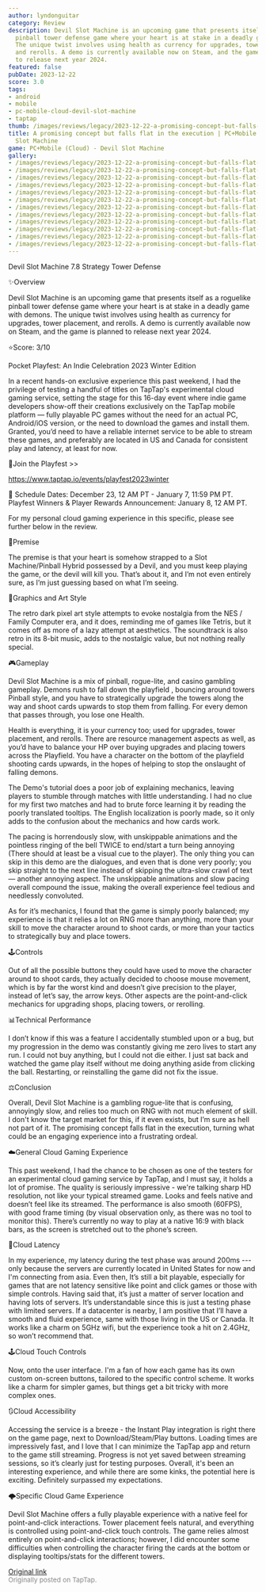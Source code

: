 ```yaml
---
author: lyndonguitar
category: Review
description: Devil Slot Machine is an upcoming game that presents itself as a roguelike
  pinball tower defense game where your heart is at stake in a deadly game with demons.
  The unique twist involves using health as currency for upgrades, tower placement,
  and rerolls. A demo is currently available now on Steam, and the game is planned
  to release next year 2024.
featured: false
pubDate: 2023-12-22
score: 3.0
tags:
- android
- mobile
- pc-mobile-cloud-devil-slot-machine
- taptap
thumb: /images/reviews/legacy/2023-12-22-a-promising-concept-but-falls-flat-in-the-execution--pcmobile-cloud---devil-slot-machine-0.avif
title: A promising concept but falls flat in the execution | PC+Mobile (Cloud) - Devil
  Slot Machine
game: PC+Mobile (Cloud) - Devil Slot Machine
gallery:
- /images/reviews/legacy/2023-12-22-a-promising-concept-but-falls-flat-in-the-execution--pcmobile-cloud---devil-slot-machine-0.avif
- /images/reviews/legacy/2023-12-22-a-promising-concept-but-falls-flat-in-the-execution--pcmobile-cloud---devil-slot-machine-1.avif
- /images/reviews/legacy/2023-12-22-a-promising-concept-but-falls-flat-in-the-execution--pcmobile-cloud---devil-slot-machine-2.avif
- /images/reviews/legacy/2023-12-22-a-promising-concept-but-falls-flat-in-the-execution--pcmobile-cloud---devil-slot-machine-3.avif
- /images/reviews/legacy/2023-12-22-a-promising-concept-but-falls-flat-in-the-execution--pcmobile-cloud---devil-slot-machine-4.avif
- /images/reviews/legacy/2023-12-22-a-promising-concept-but-falls-flat-in-the-execution--pcmobile-cloud---devil-slot-machine-5.avif
- /images/reviews/legacy/2023-12-22-a-promising-concept-but-falls-flat-in-the-execution--pcmobile-cloud---devil-slot-machine-6.avif
- /images/reviews/legacy/2023-12-22-a-promising-concept-but-falls-flat-in-the-execution--pcmobile-cloud---devil-slot-machine-7.avif
- /images/reviews/legacy/2023-12-22-a-promising-concept-but-falls-flat-in-the-execution--pcmobile-cloud---devil-slot-machine-8.avif
- /images/reviews/legacy/2023-12-22-a-promising-concept-but-falls-flat-in-the-execution--pcmobile-cloud---devil-slot-machine-9.avif
- /images/reviews/legacy/2023-12-22-a-promising-concept-but-falls-flat-in-the-execution--pcmobile-cloud---devil-slot-machine-10.avif
- /images/reviews/legacy/2023-12-22-a-promising-concept-but-falls-flat-in-the-execution--pcmobile-cloud---devil-slot-machine-11.avif
---
```

Devil Slot Machine
7.8
Strategy
Tower Defense

✨Overview

Devil Slot Machine is an upcoming game that presents itself as a roguelike pinball tower defense game where your heart is at stake in a deadly game with demons. The unique twist involves using health as currency for upgrades, tower placement, and rerolls. A demo is currently available now on Steam, and the game is planned to release next year 2024.

⭐️Score: 3/10

Pocket Playfest: An Indie Celebration 2023 Winter Edition

In a recent hands-on exclusive experience this past weekend, I had the privilege of testing a handful of titles on TapTap's experimental cloud gaming service, setting the stage for this 16-day event where indie game developers show-off their creations exclusively on the TapTap mobile platform — fully playable PC games without the need for an actual PC, Android/iOS version, or the need to download the games and install them.  Granted, you’d need to have a reliable internet service to be able to stream these games, and preferably are located in US and Canada for consistent play and latency, at least for now.

🔗Join the Playfest >>

https://www.taptap.io/events/playfest2023winter

📅 Schedule
Dates: December 23, 12 AM PT - January 7, 11:59 PM PT.
Playfest Winners & Player Rewards Announcement: January 8, 12 AM PT.

For my personal cloud gaming experience in this specific, please see further below in the review.

📖Premise

The premise is that your heart is somehow strapped to a Slot Machine/Pinball Hybrid possessed by a Devil, and you must keep playing the game, or the devil will kill you. That’s about it, and I’m not even entirely sure, as I’m just guessing based on what I’m seeing.

🎨Graphics and Art Style

The retro dark pixel art style attempts to evoke nostalgia from the NES / Family Computer era, and it does, reminding me of games like Tetris, but it comes off as more of a lazy attempt at aesthetics. The soundtrack is also retro in its 8-bit music, adds to the nostalgic value, but not nothing really special.

🎮Gameplay

Devil Slot Machine is a mix of pinball, rogue-lite, and casino gambling gameplay. Demons rush to fall down the playfield , bouncing around towers Pinball style, and you have to strategically upgrade the towers along the way and shoot cards upwards to stop them from falling. For every demon that passes through, you lose one Health.

Health is everything, it is your currency too; used for upgrades, tower placement, and rerolls. There are resource management aspects as well, as you’d have to balance your HP over buying upgrades and placing towers across the Playfield. You have a character on the bottom of the playfield shooting cards upwards, in the hopes of helping to stop the onslaught of falling demons.

The Demo's tutorial does a poor job of explaining mechanics, leaving players to stumble through matches with little understanding. I had no clue for my first two matches and had to brute force learning it by reading the poorly translated tooltips. The English localization is poorly made, so it only adds to the confusion about the mechanics and how cards work.

The pacing is horrendously slow, with unskippable animations and the pointless ringing of the bell TWICE to end/start a turn being annoying (There should at least be a visual cue to the player). The only thing you can skip in this demo are the dialogues, and even that is done very poorly; you skip straight to the next line instead of skipping the ultra-slow crawl of text — another annoying aspect. The unskippable animations and slow pacing overall compound the issue, making the overall experience feel tedious and needlessly convoluted.

As for it’s mechanics, I found that the game is simply poorly balanced; my experience is that it relies a lot on RNG more than anything, more than your skill to move the character around to shoot cards, or more than your tactics to strategically buy and place towers.

🕹Controls

Out of all the possible buttons they could have used to move the character around to shoot cards, they actually decided to choose mouse movement, which is by far the worst kind and doesn’t give precision to the player, instead of let’s say, the arrow keys. Other aspects are the point-and-click mechanics for upgrading shops, placing towers, or rerolling.

📊Technical Performance

I don’t know if this was a feature I accidentally stumbled upon or a bug, but my progression in the demo was constantly giving me zero lives to start any run. I could not buy anything, but I could not die either. I just sat back and watched the game play itself without me doing anything aside from clicking the ball. Restarting, or reinstalling the game did not fix the issue.

⚖️Conclusion

Overall, Devil Slot Machine is a gambling rogue-lite that is confusing, annoyingly slow, and relies too much on RNG with not much element of skill. I don't know the target market for this, if it even exists, but I’m sure as hell not part of it. The promising concept falls flat in the execution, turning what could be an engaging experience into a frustrating ordeal.

☁️General Cloud Gaming Experience

This past weekend, I had the chance to be chosen as one of the testers for an experimental cloud gaming service by TapTap, and I must say, it holds a lot of promise. The quality is seriously impressive - we're talking sharp HD resolution, not like your typical streamed game. Looks and feels native and doesn’t feel like its streamed. The performance is also smooth (60FPS), with good frame timing (by visual observation only, as there was no tool to monitor this). There’s currently no way to play at a native 16:9 with black bars, as the screen is stretched out to the phone’s screen.

📶Cloud Latency

In my experience, my latency during the test phase was around 200ms --- only because the servers are currently located in United States for now and I'm connecting from asia. Even then, It’s still a bit playable, especially for games that are not latency sensitive like point and click games or those with simple controls. Having said that, it’s just a matter of server location and having lots of servers. It’s understandable since this is just a testing phase with limited servers. If a datacenter is nearby, I am positive that I’ll have a smooth and fluid experience, same with those living in the US or Canada. It works like a charm on 5GHz wifi, but the experience took a hit on 2.4GHz, so won’t recommend that.

🕹Cloud Touch Controls

Now, onto the user interface. I'm a fan of how each game has its own custom on-screen buttons, tailored to the specific control scheme. It works like a charm for simpler games, but things get a bit tricky with more complex ones.

🔃Cloud Accessibility

Accessing the service is a breeze - the Instant Play integration is right there on the game page, next to Download/Steam/Play buttons.  Loading times are impressively fast, and I love that I can minimize the TapTap app and return to the game still streaming. Progress is not yet saved between streaming sessions, so it’s clearly just for testing purposes. Overall, it's been an interesting experience, and while there are some kinks, the potential here is exciting. Definitely surpassed my expectations.

🌩Specific Cloud Game Experience

Devil Slot Machine offers a fully playable experience with a native feel for point-and-click interactions. Tower placement feels natural, and everything is controlled using point-and-click touch controls. The game relies almost entirely on point-and-click interactions; however, I did encounter some difficulties when controlling the character firing the cards at the bottom or displaying tooltips/stats for the different towers.

[Original link](https://www.taptap.io/post/6654276)<br><span style="font-size: 0.95em; color: #888;">Originally posted on TapTap.</span>